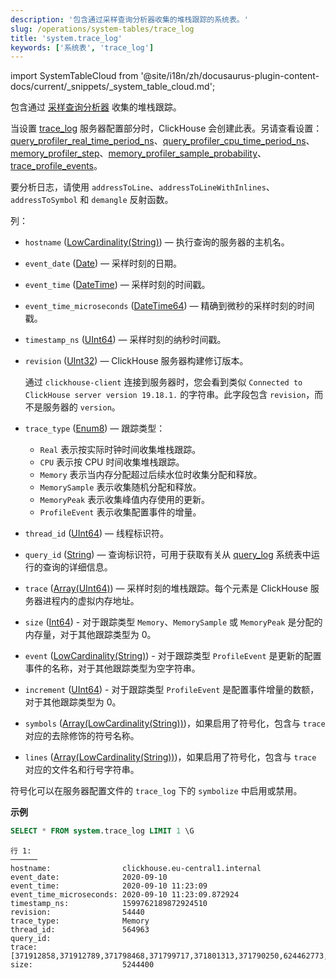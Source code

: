 ```yaml
---
description: '包含通过采样查询分析器收集的堆栈跟踪的系统表。'
slug: /operations/system-tables/trace_log
title: 'system.trace_log'
keywords: ['系统表', 'trace_log']
---
```

import SystemTableCloud from '@site/i18n/zh/docusaurus-plugin-content-docs/current/_snippets/_system_table_cloud.md';

<SystemTableCloud/>

包含通过 [采样查询分析器](../../operations/optimizing-performance/sampling-query-profiler.md) 收集的堆栈跟踪。

当设置 [trace_log](../../operations/server-configuration-parameters/settings.md#trace_log) 服务器配置部分时，ClickHouse 会创建此表。另请查看设置：[query_profiler_real_time_period_ns](../../operations/settings/settings.md#query_profiler_real_time_period_ns)、[query_profiler_cpu_time_period_ns](../../operations/settings/settings.md#query_profiler_cpu_time_period_ns)、[memory_profiler_step](../../operations/settings/settings.md#memory_profiler_step)、[memory_profiler_sample_probability](../../operations/settings/settings.md#memory_profiler_sample_probability)、[trace_profile_events](../../operations/settings/settings.md#trace_profile_events)。

要分析日志，请使用 `addressToLine`、`addressToLineWithInlines`、`addressToSymbol` 和 `demangle` 反射函数。

列：

- `hostname` ([LowCardinality(String)](../../sql-reference/data-types/string.md)) — 执行查询的服务器的主机名。
- `event_date` ([Date](../../sql-reference/data-types/date.md)) — 采样时刻的日期。
- `event_time` ([DateTime](../../sql-reference/data-types/datetime.md)) — 采样时刻的时间戳。
- `event_time_microseconds` ([DateTime64](../../sql-reference/data-types/datetime64.md)) — 精确到微秒的采样时刻的时间戳。
- `timestamp_ns` ([UInt64](../../sql-reference/data-types/int-uint.md)) — 采样时刻的纳秒时间戳。
- `revision` ([UInt32](../../sql-reference/data-types/int-uint.md)) — ClickHouse 服务器构建修订版本。

    通过 `clickhouse-client` 连接到服务器时，您会看到类似 `Connected to ClickHouse server version 19.18.1.` 的字符串。此字段包含 `revision`，而不是服务器的 `version`。

- `trace_type` ([Enum8](../../sql-reference/data-types/enum.md)) — 跟踪类型：
    - `Real` 表示按实际时钟时间收集堆栈跟踪。
    - `CPU` 表示按 CPU 时间收集堆栈跟踪。
    - `Memory` 表示当内存分配超过后续水位时收集分配和释放。
    - `MemorySample` 表示收集随机分配和释放。
    - `MemoryPeak` 表示收集峰值内存使用的更新。
    - `ProfileEvent` 表示收集配置事件的增量。
- `thread_id` ([UInt64](../../sql-reference/data-types/int-uint.md)) — 线程标识符。
- `query_id` ([String](../../sql-reference/data-types/string.md)) — 查询标识符，可用于获取有关从 [query_log](/operations/system-tables/query_log) 系统表中运行的查询的详细信息。
- `trace` ([Array(UInt64)](../../sql-reference/data-types/array.md)) — 采样时刻的堆栈跟踪。每个元素是 ClickHouse 服务器进程内的虚拟内存地址。
- `size` ([Int64](../../sql-reference/data-types/int-uint.md)) - 对于跟踪类型 `Memory`、`MemorySample` 或 `MemoryPeak` 是分配的内存量，对于其他跟踪类型为 0。
- `event` ([LowCardinality(String)](../../sql-reference/data-types/lowcardinality.md)) - 对于跟踪类型 `ProfileEvent` 是更新的配置事件的名称，对于其他跟踪类型为空字符串。
- `increment` ([UInt64](../../sql-reference/data-types/int-uint.md)) - 对于跟踪类型 `ProfileEvent` 是配置事件增量的数额，对于其他跟踪类型为 0。
- `symbols` ([Array(LowCardinality(String))](../../sql-reference/data-types/array.md))，如果启用了符号化，包含与 `trace` 对应的去除修饰的符号名称。
- `lines` ([Array(LowCardinality(String))](../../sql-reference/data-types/array.md))，如果启用了符号化，包含与 `trace` 对应的文件名和行号字符串。

符号化可以在服务器配置文件的 `trace_log` 下的 `symbolize` 中启用或禁用。

**示例**

``` sql
SELECT * FROM system.trace_log LIMIT 1 \G
```

``` text
行 1:
──────
hostname:                clickhouse.eu-central1.internal
event_date:              2020-09-10
event_time:              2020-09-10 11:23:09
event_time_microseconds: 2020-09-10 11:23:09.872924
timestamp_ns:            1599762189872924510
revision:                54440
trace_type:              Memory
thread_id:               564963
query_id:
trace:                   [371912858,371912789,371798468,371799717,371801313,371790250,624462773,566365041,566440261,566445834,566460071,566459914,566459842,566459580,566459469,566459389,566459341,566455774,371993941,371988245,372158848,372187428,372187309,372187093,372185478,140222123165193,140222122205443]
size:                    5244400
```
